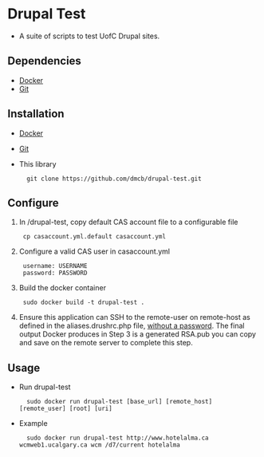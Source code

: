 # Drupal Test

* A suite of scripts to test UofC Drupal sites.

## Dependencies

* [Docker](https://www.docker.com)
* [Git](http://www.git-scm.com)

## Installation

* [Docker](https://docs.docker.com/installation/#installation)
* [Git](http://git-scm.com/downloads)	
* This library

		git clone https://github.com/dmcb/drupal-test.git


## Configure

1. In /drupal-test, copy default CAS account file to a configurable file

		cp casaccount.yml.default casaccount.yml

2. Configure a valid CAS user in casaccount.yml

		username: USERNAME
		password: PASSWORD

3. Build the docker container

		sudo docker build -t drupal-test .

4. Ensure this application can SSH to the remote-user on remote-host as defined in the aliases.drushrc.php file, [without a password](http://www.rebol.com/docs/ssh-auto-login.html). The final output Docker produces in Step 3 is a generated RSA.pub you can copy and save on the remote server to complete this step.


## Usage

* Run drupal-test

		sudo docker run drupal-test [base_url] [remote_host] [remote_user] [root] [uri]

* Example

		sudo docker run drupal-test http://www.hotelalma.ca wcmweb1.ucalgary.ca wcm /d7/current hotelalma